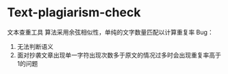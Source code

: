 # Text-plagiarism-check
文本查重工具
算法采用余弦相似性，单纯的文字数量匹配以计算重复率
Bug：
1. 无法判断语义 
2. 面对抄袭文章出现单一字符出现次数多于原文的情况过多时会出现重复率高于1的问题

